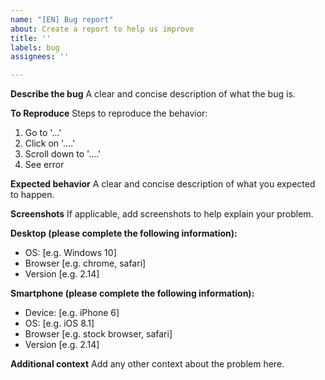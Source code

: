 ```yaml
---
name: "[EN] Bug report"
about: Create a report to help us improve
title: ''
labels: bug
assignees: ''

---
```


**Describe the bug**
A clear and concise description of what the bug is.

**To Reproduce**
Steps to reproduce the behavior:
1. Go to '...'
2. Click on '....'
3. Scroll down to '....'
4. See error

**Expected behavior**
A clear and concise description of what you expected to happen.

**Screenshots**
If applicable, add screenshots to help explain your problem.

**Desktop (please complete the following information):**
 - OS: [e.g. Windows 10]
 - Browser [e.g. chrome, safari]
 - Version [e.g. 2.14]

**Smartphone (please complete the following information):**
 - Device: [e.g. iPhone 6]
 - OS: [e.g. iOS 8.1]
 - Browser [e.g. stock browser, safari]
 - Version [e.g. 2.14]

**Additional context**
Add any other context about the problem here.
